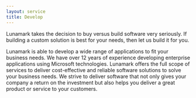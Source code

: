 ```yaml
---
layout: service
title: Develop
---
```


Lunamark takes the decision to buy versus build software very seriously.  If building a custom solution is best for your needs, then let us build it for you.

Lunamark is able to develop a wide range of applications to fit your business needs. We have over 12 years of experience developing enterprise applications using Microsoft technologies. Lunamark offers the full scope of services to deliver cost-effective and reliable software solutions to solve your business needs. We strive to deliver software that not only gives your company a return on the investment but also helps you deliver a great product or service to your customers.
